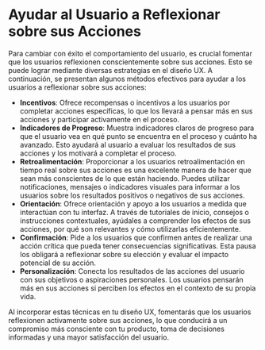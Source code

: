 # Ayudar al Usuario a Reflexionar sobre sus Acciones

Para cambiar con éxito el comportamiento del usuario, es crucial fomentar que los usuarios reflexionen conscientemente sobre sus acciones. Esto se puede lograr mediante diversas estrategias en el diseño UX. A continuación, se presentan algunos métodos efectivos para ayudar a los usuarios a reflexionar sobre sus acciones:

- **Incentivos**: Ofrece recompensas o incentivos a los usuarios por completar acciones específicas, lo que los llevará a pensar más en sus acciones y participar activamente en el proceso.
- **Indicadores de Progreso**: Muestra indicadores claros de progreso para que el usuario vea en qué punto se encuentra en el proceso y cuánto ha avanzado. Esto ayudará al usuario a evaluar los resultados de sus acciones y los motivará a completar el proceso.
- **Retroalimentación**: Proporcionar a los usuarios retroalimentación en tiempo real sobre sus acciones es una excelente manera de hacer que sean más conscientes de lo que están haciendo. Puedes utilizar notificaciones, mensajes o indicadores visuales para informar a los usuarios sobre los resultados positivos o negativos de sus acciones.
- **Orientación**: Ofrece orientación y apoyo a los usuarios a medida que interactúan con tu interfaz. A través de tutoriales de inicio, consejos o instrucciones contextuales, ayúdales a comprender los efectos de sus acciones, por qué son relevantes y cómo utilizarlas eficientemente.
- **Confirmación**: Pide a los usuarios que confirmen antes de realizar una acción crítica que pueda tener consecuencias significativas. Esta pausa los obligará a reflexionar sobre su elección y evaluar el impacto potencial de su acción.
- **Personalización**: Conecta los resultados de las acciones del usuario con sus objetivos o aspiraciones personales. Los usuarios pensarán más en sus acciones si perciben los efectos en el contexto de su propia vida.

Al incorporar estas técnicas en tu diseño UX, fomentarás que los usuarios reflexionen activamente sobre sus acciones, lo que conducirá a un compromiso más consciente con tu producto, toma de decisiones informadas y una mayor satisfacción del usuario.
